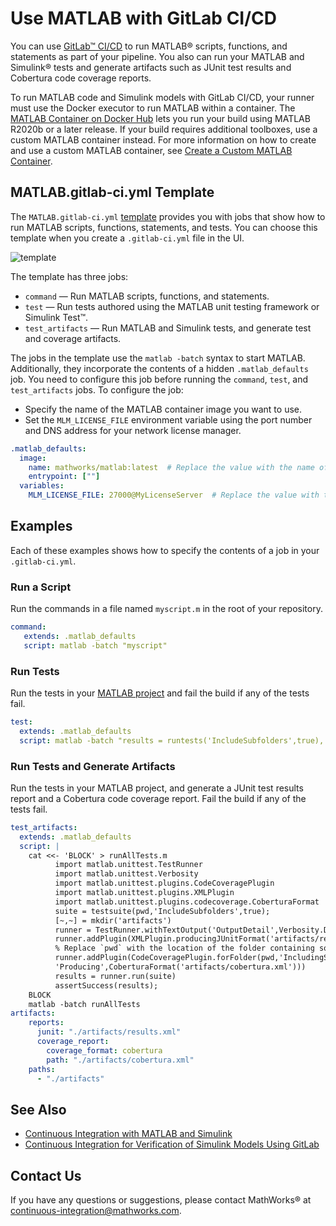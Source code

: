 # Use MATLAB with GitLab CI/CD
You can use [GitLab&trade; CI/CD](https://docs.gitlab.com/ee/ci/index.html) to run MATLAB&reg; scripts, functions, and statements as part of your pipeline. You also can run your MATLAB and Simulink&reg; tests and generate artifacts such as JUnit test results and Cobertura code coverage reports. 

To run MATLAB code and Simulink models with GitLab CI/CD, your runner must use the Docker executor to run MATLAB within a container. The [MATLAB Container on Docker Hub](https://www.mathworks.com/help/cloudcenter/ug/matlab-container-on-docker-hub.html) lets you run your build using MATLAB R2020b or a later release. If your build requires additional toolboxes, use a custom MATLAB container instead. For more information on how to create and use a custom MATLAB container, see [Create a Custom MATLAB Container](https://www.mathworks.com/help/cloudcenter/ug/create-a-custom-matlab-container.html).

## MATLAB.gitlab-ci.yml Template
The `MATLAB.gitlab-ci.yml` [template](https://gitlab.com/gitlab-org/gitlab/-/blob/master/lib/gitlab/ci/templates/MATLAB.gitlab-ci.yml) provides you with jobs that show how to run MATLAB scripts, functions, statements, and tests. You can choose this template when you create a `.gitlab-ci.yml` file in the UI.

![template](https://user-images.githubusercontent.com/48831250/166474348-2e106005-23eb-4d62-a0ba-3387bbfcb20a.png)

The template has three jobs:

* `command` — Run MATLAB scripts, functions, and statements.                
* `test` — Run tests authored using the MATLAB unit testing framework or Simulink Test&trade;.
* `test_artifacts` — Run MATLAB and Simulink tests, and generate test and coverage artifacts.

The jobs in the template use the `matlab -batch` syntax to start MATLAB. Additionally, they incorporate the contents of a hidden `.matlab_defaults` job. You need to configure this job before running the `command`, `test`, and `test_artifacts` jobs. To configure the job:

* Specify the name of the MATLAB container image you want to use.
* Set the `MLM_LICENSE_FILE` environment variable using the port number and DNS address for your network license manager.

```yaml
.matlab_defaults:
  image:
    name: mathworks/matlab:latest  # Replace the value with the name of the MATLAB container image you want to use
    entrypoint: [""]
  variables:
    MLM_LICENSE_FILE: 27000@MyLicenseServer  # Replace the value with the port number and DNS address for your network license manager

```

## Examples
Each of these examples shows how to specify the contents of a job in your `.gitlab-ci.yml`.

### Run a Script
Run the commands in a file named `myscript.m` in the root of your repository.

```yaml
command:
   extends: .matlab_defaults
   script: matlab -batch "myscript"
```
### Run Tests
Run the tests in your [MATLAB project](https://www.mathworks.com/help/matlab/projects.html) and fail the build if any of the tests fail.

```yaml
test:
  extends: .matlab_defaults
  script: matlab -batch "results = runtests('IncludeSubfolders',true), assertSuccess(results);"
```
### Run Tests and Generate Artifacts
Run the tests in your MATLAB project, and generate a JUnit test results report and a Cobertura code coverage report. Fail the build if any of the tests fail.

```yaml
test_artifacts:
  extends: .matlab_defaults
  script: |
    cat <<- 'BLOCK' > runAllTests.m
          import matlab.unittest.TestRunner
          import matlab.unittest.Verbosity
          import matlab.unittest.plugins.CodeCoveragePlugin
          import matlab.unittest.plugins.XMLPlugin
          import matlab.unittest.plugins.codecoverage.CoberturaFormat
          suite = testsuite(pwd,'IncludeSubfolders',true);
          [~,~] = mkdir('artifacts')
          runner = TestRunner.withTextOutput('OutputDetail',Verbosity.Detailed);
          runner.addPlugin(XMLPlugin.producingJUnitFormat('artifacts/results.xml'))
          % Replace `pwd` with the location of the folder containing source code
          runner.addPlugin(CodeCoveragePlugin.forFolder(pwd,'IncludingSubfolders',true, ...
          'Producing',CoberturaFormat('artifacts/cobertura.xml')))
          results = runner.run(suite)
          assertSuccess(results);
    BLOCK
    matlab -batch runAllTests
artifacts:
    reports:
      junit: "./artifacts/results.xml"
      coverage_report:
        coverage_format: cobertura
        path: "./artifacts/cobertura.xml"
    paths:
      - "./artifacts"
```

## See Also
- [Continuous Integration with MATLAB and Simulink](https://www.mathworks.com/solutions/continuous-integration.html)
- [Continuous Integration for Verification of Simulink Models Using GitLab](https://www.mathworks.com/company/newsletters/articles/continuous-integration-for-verification-of-simulink-models-using-gitlab.html)

## Contact Us
If you have any questions or suggestions, please contact MathWorks&reg; at [continuous-integration@mathworks.com](mailto:continuous-integration@mathworks.com).
